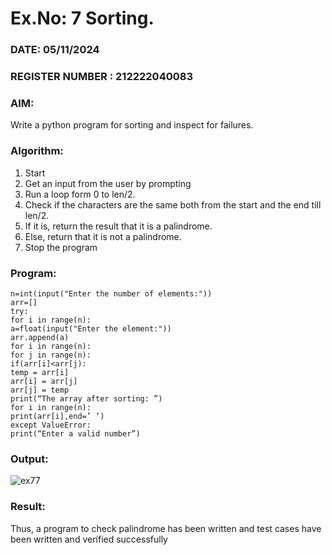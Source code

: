 # Ex.No: 7 Sorting.

### DATE: 05/11/2024                                                                          
### REGISTER NUMBER :  212222040083
### AIM: 
Write a python program for sorting and inspect for failures.

### Algorithm:
1. Start
2. Get an input from the user by prompting
3. Run a loop form 0 to len/2.
4. Check if the characters are the same both from the start and the end till len/2.
5. If it is, return the result that it is a palindrome.
6. Else, return that it is not a palindrome.
7. Stop the program

### Program:
```
n=int(input("Enter the number of elements:"))
arr=[]
try:
for i in range(n):
a=float(input("Enter the element:"))
arr.append(a)
for i in range(n):
for j in range(n):
if(arr[i]<arr[j):
temp = arr[i]
arr[i] = arr[j]
arr[j] = temp
print(“The array after sorting: ”)
for i in range(n):
print(arr[i],end=’ ’)
except ValueError:
print(“Enter a valid number”)
```

### Output:
![ex77](https://github.com/user-attachments/assets/39e4c781-e922-4c3c-9f6e-07609bd9d074)

### Result:
Thus, a program to check palindrome has been written and test cases have been written and verified successfully
